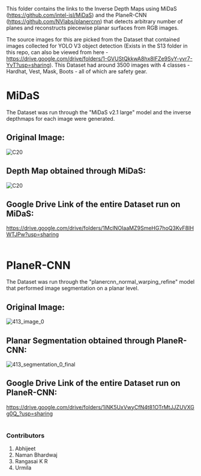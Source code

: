 This folder contains the links to the Inverse Depth Maps using MiDaS (https://github.com/intel-isl/MiDaS) and the PlaneR-CNN (https://github.com/NVlabs/planercnn) that detects arbitrary number of planes and reconstructs piecewise planar surfaces from RGB images.

The source images for this are picked from the Dataset that contained images collected for YOLO V3 object detection (Exists in the S13 folder in this repo, can also be viewed from here - https://drive.google.com/drive/folders/1-GVUStQkkwA8hx8lFZe9SyY-yvr7-YvT?usp=sharing). This Dataset had around 3500 images with 4 classes - Hardhat, Vest, Mask, Boots - all of which are safety gear. 
<br />

# MiDaS

The Dataset was run through the "MiDaS v2.1 large" model and the inverse depthmaps for each image were generated.
<br />

## Original Image:

![C20](https://user-images.githubusercontent.com/65642947/113488234-58e33a00-94da-11eb-81c8-f67f8960bdef.jpg)
<br />

## Depth Map obtained through MiDaS:

![C20](https://user-images.githubusercontent.com/65642947/113488249-67315600-94da-11eb-8cda-11bc267ac58f.png)
<br />

## Google Drive Link of the entire Dataset run on MiDaS:

https://drive.google.com/drive/folders/1MclNOIaaMZ9SmeHG7hoQ3KvF8IHWTJPw?usp=sharing
<br />
<br />


# PlaneR-CNN

The Dataset was run through the "planercnn_normal_warping_refine" model that performed image segmentation on a planar level.
<br />

## Original Image:

![413_image_0](https://user-images.githubusercontent.com/65642947/113488415-9f856400-94db-11eb-84fc-0f281c7f09bd.png)
<br />

## Planar Segmentation obtained through PlaneR-CNN:

![413_segmentation_0_final](https://user-images.githubusercontent.com/65642947/113488437-c3e14080-94db-11eb-8c65-475167ec090b.png)
<br />

## Google Drive Link of the entire Dataset run on PlaneR-CNN:

https://drive.google.com/drive/folders/1iNK5UxVwyCfN4t81OTrMtJJZUVXGg0Q_?usp=sharing
<br /><br />

### Contributors

1. Abhijeet
2. Naman Bhardwaj
3. Rangasai K R
4. Urmila



